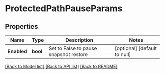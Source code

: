 # ProtectedPathPauseParams

## Properties
Name | Type | Description | Notes
------------ | ------------- | ------------- | -------------
**Enabled** | **bool** | Set to False to pause snapshot restore | [optional] [default to null]

[[Back to Model list]](../README.md#documentation-for-models) [[Back to API list]](../README.md#documentation-for-api-endpoints) [[Back to README]](../README.md)


